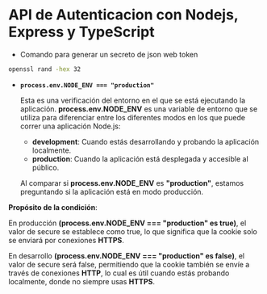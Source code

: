 # API de Autenticacion con Nodejs, Express y TypeScript

- Comando para generar un secreto de json web token
```bash
openssl rand -hex 32
```

- **`process.env.NODE_ENV === "production"`**

    Esta es una verificación del entorno en el que se está ejecutando la aplicación.
    **process.env.NODE_ENV** es una variable de entorno que se utiliza para diferenciar entre los diferentes modos en los que puede correr una aplicación Node.js:

    - **development**: Cuando estás desarrollando y probando la aplicación localmente.
    - **production**: Cuando la aplicación está desplegada y accesible al público.

    Al comparar si **process.env.NODE_ENV** es **"production"**, estamos preguntando si la aplicación está en modo producción.

**Propósito de la condición**:

En producción **(process.env.NODE_ENV === "production" es true)**, el valor de secure se establece como true, lo que significa que la cookie solo se enviará por conexiones **HTTPS**.

En desarrollo **(process.env.NODE_ENV === "production" es false)**, el valor de secure será false, permitiendo que la cookie también se envíe a través de conexiones **HTTP**, lo cual es útil cuando estás probando localmente, donde no siempre usas **HTTPS**.